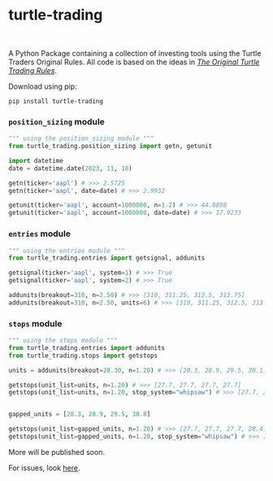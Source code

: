# turtle-trading
<br>

A Python Package containing a collection of investing tools using the Turtle Traders Original Rules. All code is based on the ideas in [_The Original Turtle Trading Rules_](https://oxfordstrat.com/coasdfASD32/uploads/2016/01/turtle-rules.pdf). 

Download using pip:

```batch
pip install turtle-trading
```

### `position_sizing` module
```python
""" using the position_sizing module """
from turtle_trading.position_sizing import getn, getunit

import datetime
date = datetime.date(2023, 11, 10)

getn(ticker='aapl') # >>> 2.5725
getn(ticker='aapl', date=date) # >>> 2.9932

getunit(ticker='aapl', account=1000000, n=1.2) # >>> 44.8898
getunit(ticker='aapl', account=1000000, date=date) # >>> 17.9233
```

### `entries` module
```python
""" using the entries module """
from turtle_trading.entries import getsignal, addunits

getsignal(ticker='aapl', system=1) # >>> True
getsignal(ticker='aapl', system=2) # >>> True

addunits(breakout=310, n=2.50) # >>> [310, 311.25, 312.5, 313.75]
addunits(breakout=310, n=2.50, units=6) # >>> [310, 311.25, 312.5, 313.75, 315.0, 316.25]
```

### `stops` module
```python 
""" using the stops module """
from turtle_trading.entries import addunits
from turtle_trading.stops import getstops

units = addunits(breakout=28.30, n=1.20) # >>> [28.3, 28.9, 29.5, 30.1]

getstops(unit_list=units, n=1.20) # >>> [27.7, 27.7, 27.7, 27.7]
getstops(unit_list=units, n=1.20, stop_system="whipsaw") # >>> [27.7, 28.3, 28.9, 29.5]


gapped_units = [28.3, 28.9, 29.5, 30.8]

getstops(unit_list=gapped_units, n=1.20) # >>> [27.7, 27.7, 27.7, 28.4]
getstops(unit_list=gapped_units, n=1.20, stop_system="whipsaw") # >>> [27.7, 28.3, 28.9, 30.2]
```

More will be published soon.

For issues, look [here](https://github.com/gabekutner/turtle-trading/blob/main/.github/ISSUE_TEMPLATE.md).
